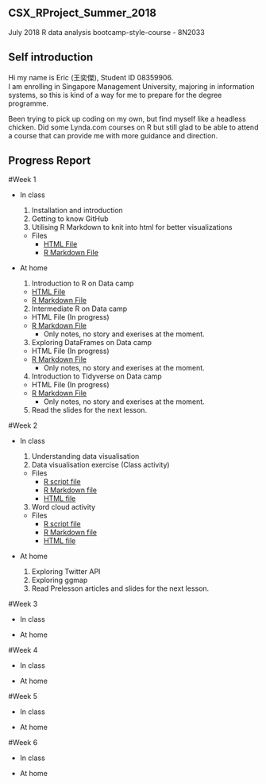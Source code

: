 ## CSX_RProject_Summer_2018
July 2018 R data analysis bootcamp-style-course - 8N2033

## Self introduction
Hi my name is Eric (王奕傑), Student ID 08359906.  
I am enrolling in Singapore Management University, majoring in information systems, so this is kind of a way for me to prepare for the degree programme.  

Been trying to pick up coding on my own, but find myself like a headless chicken. Did some Lynda.com courses on R but still glad to be able to attend a course that can provide me with more guidance and direction.

## Progress Report
#Week 1
* In class
  1. Installation and introduction
  2. Getting to know GitHub
  3. Utilising R Markdown to knit into html for better visualizations
  * Files
    + [HTML File](https://ericwang1998.github.io/CSX_RProject_Summer_2018/week_1/Class_assignment.html)
    + [R Markdown File](https://github.com/ericwang1998/CSX_RProject_Summer_2018/blob/master/week_1/Class_assignment.Rmd)

* At home
  1. Introduction to R on Data camp
  + [HTML File](https://ericwang1998.github.io/CSX_RProject_Summer_2018/week_1/HW/hw1_introtoR.html)
  + [R Markdown File](https://github.com/ericwang1998/CSX_RProject_Summer_2018/blob/master/week_1/HW/hw1_introtoR.Rmd)
  2. Intermediate R on Data camp
  + HTML File (In progress)
  + [R Markdown File](https://github.com/ericwang1998/CSX_RProject_Summer_2018/blob/master/week_1/HW/hw2_intermedR.Rmd)
    + Only notes, no story and exerises at the moment.
  3. Exploring DataFrames on Data camp
  + HTML File (In progress)
  + [R Markdown File](https://github.com/ericwang1998/CSX_RProject_Summer_2018/blob/master/week_1/HW/hw3_dataframes.Rmd)
    + Only notes, no story and exerises at the moment.
  4. Introduction to Tidyverse on Data camp
  + HTML File (In progress)
  + [R Markdown File](https://github.com/ericwang1998/CSX_RProject_Summer_2018/blob/master/week_1/HW/hw4_tidyverse.Rmd)
    + Only notes, no story and exerises at the moment.
  5. Read the slides for the next lesson. 

#Week 2
* In class
  1. Understanding data visualisation
  2. Data visualisation exercise (Class activity)
  * Files
    + [R script file](https://github.com/ericwang1998/CSX_RProject_Summer_2018/blob/master/week_2/Class_assignment2.R)
    + [R Markdown file](https://github.com/ericwang1998/CSX_RProject_Summer_2018/blob/master/week_2/Class_assignment2.Rmd)
    + [HTML file](https://ericwang1998.github.io/CSX_RProject_Summer_2018/week_2/Class_assignment2.html)
  3. Word cloud activity
  * Files
    + [R script file](https://github.com/ericwang1998/CSX_RProject_Summer_2018/blob/master/week_2/word_cloud/wordcloud.R)
    + [R Markdown file](https://github.com/ericwang1998/CSX_RProject_Summer_2018/blob/master/week_2/word_cloud/wordcloud.Rmd)
    + [HTML file](https://ericwang1998.github.io/CSX_RProject_Summer_2018/week_2/word_cloud/wordcloud.html)

* At home
  1. Exploring Twitter API
  2. Exploring ggmap
  3. Read Prelesson articles and slides for the next lesson. 
 
#Week 3
* In class


* At home

  

#Week 4
* In class


* At home

#Week 5
* In class


* At home

#Week 6
* In class


* At home
